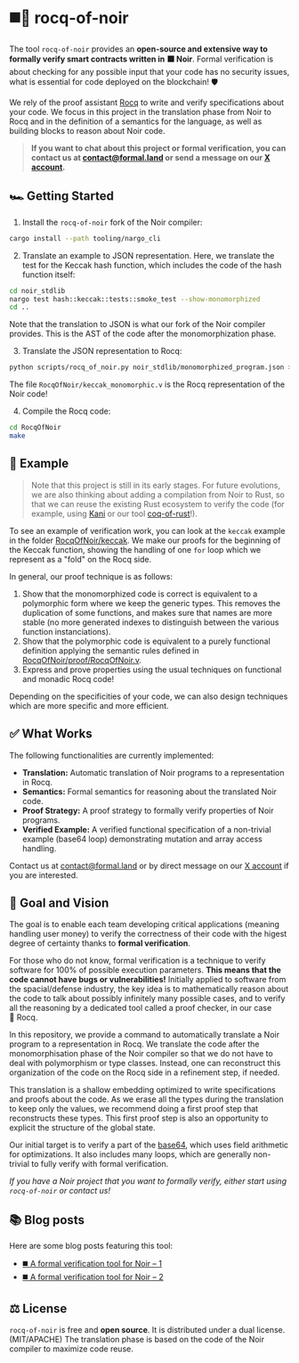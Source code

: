 # ◼️🐓 rocq-of-noir

The tool `rocq-of-noir` provides an **open-source and extensive way to formally verify smart contracts written in ⬛&nbsp;Noir**. Formal verification is about checking for any possible input that your code has no security issues, what is essential for code deployed on the blockchain! 🛡️

We rely of the proof assistant [Rocq](https://rocq-prover.org/) to write and verify specifications about your code. We focus in this project in the translation phase from Noir to Rocq and in the definition of a semantics for the language, as well as building blocks to reason about Noir code.

> **If you want to chat about this project or formal verification, you can contact us at [&#099;&#111;&#110;&#116;&#097;&#099;&#116;&#064;formal&#046;&#108;&#097;&#110;&#100;](mailto:&#099;&#111;&#110;&#116;&#097;&#099;&#116;&#064;formal&#046;&#108;&#097;&#110;&#100;) or send a message on our [X account](https://x.com/FormalLand).**

## 🏎️ Getting Started

1. Install the `rocq-of-noir` fork of the Noir compiler:
  ```sh
  cargo install --path tooling/nargo_cli
  ```

2. Translate an example to JSON representation. Here, we translate the test for the Keccak hash function, which includes the code of the hash function itself:
  ```sh
  cd noir_stdlib
  nargo test hash::keccak::tests::smoke_test --show-monomorphized
  cd ..
  ```
  Note that the translation to JSON is what our fork of the Noir compiler provides. This is the AST of the code after the monomorphization phase.

3. Translate the JSON representation to Rocq:
  ```sh
  python scripts/rocq_of_noir.py noir_stdlib/monomorphized_program.json >RocqOfNoir/keccak_monomorphic.v
  ```
  The file `RocqOfNoir/keccak_monomorphic.v` is the Rocq representation of the Noir code!

4. Compile the Rocq code:
  ```sh
  cd RocqOfNoir
  make
  ```

## 📝 Example

> Note that this project is still in its early stages. For future evolutions, we are also thinking about adding a compilation from Noir to Rust, so that we can reuse the existing Rust ecosystem to verify the code (for example, using [Kani](https://github.com/model-checking/kani) or our tool [coq-of-rust](https://github.com/formal-land/coq-of-rust)!).

To see an example of verification work, you can look at the `keccak` example in the folder [RocqOfNoir/keccak](RocqOfNoir/keccak). We make our proofs for the beginning of the Keccak function, showing the handling of one `for` loop which we represent as a "fold" on the Rocq side.

In general, our proof technique is as follows:

1. Show that the monomorphized code is correct is equivalent to a polymorphic form where we keep the generic types. This removes the duplication of some functions, and makes sure that names are more stable (no more generated indexes to distinguish between the various function instanciations).
2. Show that the polymorphic code is equivalent to a purely functional definition applying the semantic rules defined in [RocqOfNoir/proof/RocqOfNoir.v](RocqOfNoir/proof/RocqOfNoir.v).
3. Express and prove properties using the usual techniques on functional and monadic Rocq code!

Depending on the specificities of your code, we can also design techniques which are more specific and more efficient.

## ✅ What Works

The following functionalities are currently implemented:

- **Translation:** Automatic translation of Noir programs to a representation in Rocq.
- **Semantics:** Formal semantics for reasoning about the translated Noir code.
- **Proof Strategy:** A proof strategy to formally verify properties of Noir programs.
- **Verified Example:** A verified functional specification of a non-trivial example (base64 loop) demonstrating mutation and array access handling.

Contact us at [&#099;&#111;&#110;&#116;&#097;&#099;&#116;&#064;formal&#046;&#108;&#097;&#110;&#100;](mailto:&#099;&#111;&#110;&#116;&#097;&#099;&#116;&#064;formal&#046;&#108;&#097;&#110;&#100;) or by direct message on our [X account](https://x.com/FormalLand) if you are interested.

## 🔭 Goal and Vision

The goal is to enable each team developing critical applications (meaning handling user money) to verify the correctness of their code with the higest degree of certainty thanks to **formal verification**.

For those who do not know, formal verification is a technique to verify software for 100% of possible execution parameters. **This means that the code cannot have bugs or vulnerabilities!** Initially applied to software from the spacial/defense industry, the key idea is to mathematically reason about the code to talk about possibly infinitely many possible cases, and to verify all the reasoning by a dedicated tool called a proof checker, in our case 🐓&nbsp;Rocq.

In this repository, we provide a command to automatically translate a Noir program to a representation in Rocq. We translate the code after the monomorphisation phase of the Noir compiler so that we do not have to deal with polymorphism or type classes. Instead, one can reconstruct this organization of the code on the Rocq side in a refinement step, if needed.

This translation is a shallow embedding optimized to write specifications and proofs about the code. As we erase all the types during the translation to keep only the values, we recommend doing a first proof step that reconstructs these types. This first proof step is also an opportunity to explicit the structure of the global state.

Our initial target is to verify a part of the [base64](https://github.com/noir-lang/noir_base64), which uses field arithmetic for optimizations. It also includes many loops, which are generally non-trivial to fully verify with formal verification.

_If you have a Noir project that you want to formally verify, either start using `rocq-of-noir` or contact us!_

## 📚 Blog posts

Here are some blog posts featuring this tool:

- [◼️ A formal verification tool for Noir – 1](https://formal.land/blog/2024/11/01/tool-for-noir-1)
- [◼️ A formal verification tool for Noir – 2](https://formal.land/blog/2024/11/15/tool-for-noir-2)

## ⚖️ License

`rocq-of-noir` is free and **open source**. It is distributed under a dual license. (MIT/APACHE) The translation phase is based on the code of the Noir compiler to maximize code reuse.
